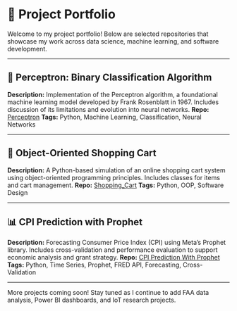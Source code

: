 

# 📁 Project Portfolio

Welcome to my project portfolio! Below are selected repositories that showcase my work across data science, machine learning, and software development.

---

## 🧠 Perceptron: Binary Classification Algorithm
**Description:** Implementation of the Perceptron algorithm, a foundational machine learning model developed by Frank Rosenblatt in 1967. Includes discussion of its limitations and evolution into neural networks.
**Repo:** [Perceptron](https://github.com/Raghav82/Perceptron)
**Tags:** Python, Machine Learning, Classification, Neural Networks

---

## 🛒 Object-Oriented Shopping Cart
**Description:** A Python-based simulation of an online shopping cart system using object-oriented programming principles. Includes classes for items and cart management.
**Repo:** [Shopping_Cart](https://github.com/Raghav82/Shopping_Cart)
**Tags:** Python, OOP, Software Design

---

## 📊 CPI Prediction with Prophet
**Description:** Forecasting Consumer Price Index (CPI) using Meta’s Prophet library. Includes cross-validation and performance evaluation to support economic analysis and grant strategy.
**Repo:** [CPI Prediction With Prophet](https://github.com/Raghav82/CPI-Prediction-With-Prophet)
**Tags:** Python, Time Series, Prophet, FRED API, Forecasting, Cross-Validation

---

More projects coming soon! Stay tuned as I continue to add FAA data analysis, Power BI dashboards, and IoT research projects.
